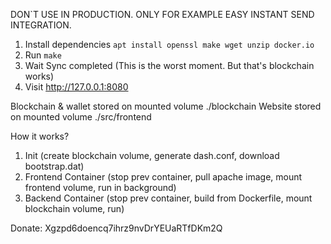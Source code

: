 DON`T USE IN PRODUCTION. ONLY FOR EXAMPLE EASY INSTANT SEND INTEGRATION.

1. Install dependencies ```apt install openssl make wget unzip docker.io```
2. Run ```make```
3. Wait Sync completed (This is the worst moment. But that's blockchain works)
4. Visit http://127.0.0.1:8080

Blockchain & wallet stored on mounted volume ./blockchain Website stored on mounted volume ./src/frontend

How it works?

1. Init (create blockchain volume, generate dash.conf, download bootstrap.dat)
2. Frontend Container (stop prev container, pull apache image, mount frontend volume, run in background)
3. Backend Container (stop prev container, build from Dockerfile, mount blockchain volume, run)

Donate: Xgzpd6doencq7ihrz9nvDrYEUaRTfDKm2Q
